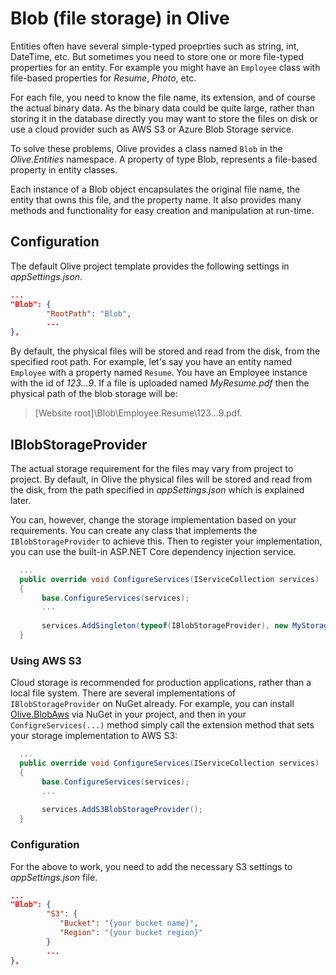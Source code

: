 # Blob (file storage) in Olive

Entities often have several simple-typed proeprties such as string, int, DateTime, etc. But sometimes you need to store one or more file-typed properties for an entity. For example you might have an `Employee` class with file-based properties for *Resume*, *Photo*, etc.

For each file, you need to know the file name, its extension, and of course the actual binary data. As the binary data could be quite large, rather than storing it in the database directly you may want to store the files on disk or use a cloud provider such as AWS S3 or Azure Blob Storage service.

To solve these problems, Olive provides a class named `Blob` in the *Olive.Entities* namespace. A property of type Blob, represents a file-based property in entity classes. 

Each instance of a Blob object encapsulates the original file name, the entity that owns this file, and the property name. It also provides many methods and functionality for easy creation and manipulation at run-time.

## Configuration
The default Olive project template provides the following settings in *appSettings.json*.

```json
...
"Blob": {
        "RootPath": "Blob",
        ...        
},
```

By default, the physical files will be stored and read from the disk, from the specified root path. For example, let's say you have an entity named `Employee` with a property named `Resume`. You have an Employee instance with the id of *123...9*. If a file is uploaded named *MyResume.pdf* then the physical path of the blob storage will be: 

>\[Website root\]\\Blob\\Employee.Resume\\123...9.pdf.

## IBlobStorageProvider
The actual storage requirement for the files may vary from project to project. By default, in Olive the physical files will be stored and read from the disk, from the path specified in *appSettings.json* which is explained later.

You can, however, change the storage implementation based on your requirements. You can create any class that implements the `IBlobStorageProvider` to achieve this. Then to register your implementation, you can use the built-in ASP.NET Core dependency injection service.

```c#
  ...
  public override void ConfigureServices(IServiceCollection services)
  {
       base.ConfigureServices(services);
       ...
       
       services.AddSingleton(typeof(IBlobStorageProvider), new MyStorageProvider());
  }
```

### Using AWS S3
Cloud storage is recommended for production applications, rather than a local file system. There are several implementations of `IBlobStorageProvider` on NuGet already. For example, you can install [Olive.BlobAws](https://www.nuget.org/packages/Olive.BlobAws/) via NuGet in your project, and then in your `ConfigreServices(...)` method simply call the extension method that sets your storage implementation to AWS S3:

```c#
  ...
  public override void ConfigureServices(IServiceCollection services)
  {
       base.ConfigureServices(services);
       ...
       
       services.AddS3BlobStorageProvider();
  }
```

### Configuration
For the above to work, you need to add the necessary S3 settings to *appSettings.json* file.
```json
...
"Blob": {
        "S3": {
           "Bucket": "{your bucket name}",
           "Region": "{your bucket region}"
        }
        ...        
},
```
